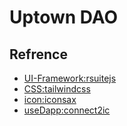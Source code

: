 # Uptown DAO

## Refrence

- [UI-Framework:rsuitejs](https://rsuitejs.com/)
- [CSS:tailwindcss](https://tailwindcss.com/docs)
- [icon:iconsax](https://iconsax-react.pages.dev/)
- [useDapp:connect2ic](https://connect2ic.github.io/docs/docs)

